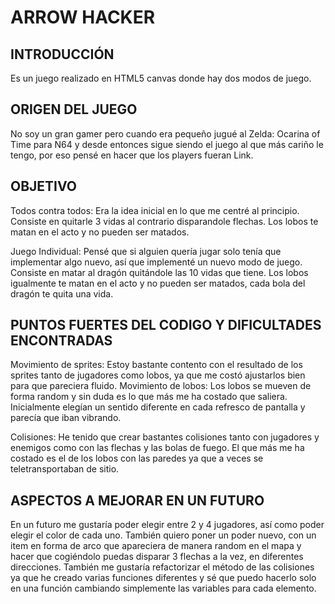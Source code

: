 # ARROW HACKER

## INTRODUCCIÓN
Es un juego realizado en HTML5 canvas donde hay dos modos de juego.

## ORIGEN DEL JUEGO
  No soy un gran gamer pero cuando era pequeño jugué al Zelda: Ocarina of Time para N64 y desde entonces sigue siendo el juego al que más cariño le tengo, por eso pensé en hacer que los players fueran Link. 
  
## OBJETIVO
Todos contra todos: Era la idea inicial en lo que me centré al principio. 
  Consiste en quitarle 3 vidas al contrario disparandole flechas. Los lobos te matan en el acto y no pueden ser matados.
  
Juego Individual: Pensé que si alguien quería jugar solo tenía que implementar algo nuevo, así que implementé un nuevo modo de juego.
  Consiste en matar al dragón quitándole las 10 vidas que tiene. Los lobos igualmente te matan en el acto y no pueden ser matados, cada bola del dragón te quita una vida.
  
## PUNTOS FUERTES DEL CODIGO Y DIFICULTADES ENCONTRADAS
  Movimiento de sprites: Estoy bastante contento con el resultado de los sprites tanto de jugadores como lobos, ya que me costó ajustarlos bien para que pareciera fluido. 
  Movimiento de lobos: Los lobos se mueven de forma random y sin duda es lo que más me ha costado que saliera. Inicialmente elegían un sentido diferente en cada refresco de pantalla y parecía que iban vibrando.
  
  Colisiones: He tenido que crear bastantes colisiones tanto con jugadores y enemigos como con las flechas y las bolas de fuego. El que más me ha costado es el de los lobos con las paredes ya que a veces se teletransportaban de sitio. 
  
## ASPECTOS A MEJORAR EN UN FUTURO
  En un futuro me gustaría poder elegir entre 2 y 4 jugadores, así como poder elegir el color de cada uno. 
  También quiero poner un poder nuevo, con un item en forma de arco que apareciera de manera random en el mapa y hacer que cogiéndolo puedas disparar 3 flechas a la vez, en diferentes direcciones. 
  También me gustaría refactorizar el método de las colisiones ya que he creado varias funciones diferentes y sé que puedo hacerlo solo en una función cambiando simplemente las variables para cada elemento.
  


 


